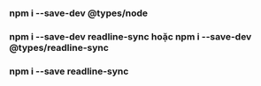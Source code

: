 ### npm i --save-dev @types/node
### npm i --save-dev readline-sync hoặc npm i --save-dev @types/readline-sync
### npm i --save readline-sync
